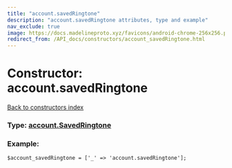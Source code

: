 ```yaml
---
title: "account.savedRingtone"
description: "account.savedRingtone attributes, type and example"
nav_exclude: true
image: https://docs.madelineproto.xyz/favicons/android-chrome-256x256.png
redirect_from: /API_docs/constructors/account_savedRingtone.html
---
```

# Constructor: account.savedRingtone  
[Back to constructors index](/API_docs/constructors/index.html)






### Type: [account.SavedRingtone](/API_docs/types/account.SavedRingtone.html)


### Example:

```
$account_savedRingtone = ['_' => 'account.savedRingtone'];
```  
